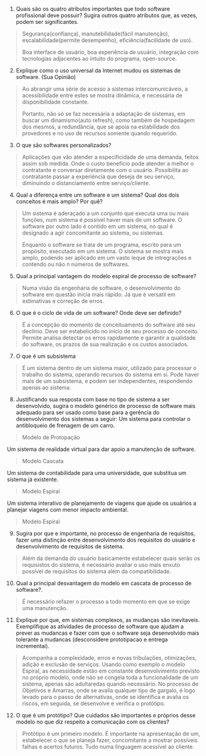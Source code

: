 1. Quais são os quatro atributos importantes que todo software profissional
deve possuir? Sugira outros quatro atributos que, as vezes, podem ser
significantes.

> Segurança(confiança), manutebilidade(fácil manutenção), escalabilidade(permite desempenho), eficiência(facilidade de uso). 
> 
> Boa interface de usuário, boa experiência de usuário, integração com tecnologias adjacentes ao intuito do programa, open-source.
>

2. Explique como o uso universal da Internet mudou os sistemas de
software. (Sua Opinião)

> Ao abrangir uma série de acesso a sistemas intercomunicáveis, a acessibilidade entre estes se mostra dinâmica, e necessária de disponibilidade constante. 
>
> Portanto, não só se faz necessária a adaptação de sistemas, em buscar um dinamismo(auto refresh), como também de hospedagem dos mesmos, 
> a redundância, que se apoia na estabilidade dos provedores e no uso de recursos somente quando requerido.



3. O que são softwares personalizados?

> Aplicações que vão atender a especificidade de uma demanda, feitos assim sob medida. Onde o custo benefício pode atender a melhor o contratante
> e conversar diretamente com o usuário. Possibilita ao contratante passar a experiência que deseja de seu serviço, diminuindo o distanciamento entre serviço/cliente.

4. Qual a diferença entre um software e um sistema? Qual dos dois
conceitos é mais amplo? Por quê?

> Um sistema é aderaçado a um conjunto que executa uma ou mais funções, num sistema é possível haver mais de um software. O software por outro lado é contido em um sistema,
> no qual é designado a agir concomitante ao sistema, ou sistemas.
>
> Enquanto o software se trata de um programa, escrito para um propósito, executado em um sistema. O sistema se mostra mais amplo, podendo ser aplicado em um vasto leque
> de intregrações e contendo ou não n números de softwares.

5. Qual a principal vantagem do modelo espiral de processo de software?

> Numa visão da engenharia de software, o desenvolvimento do software em questão inicia mais rápido. Já que é versatil em estimativas e correção de erros.

6. O que é o ciclo de vida de um software? Onde deve ser definido?

> É a concepção do momento de conceituamento do software até seu declínio. Deve ser estabelicido no início de seu processo de conceito.
> Permite analisa detectar os erros rapidamente e garantir a qualidade do software, os prazos de sua realização e os custos associados.

7. O que é um subsistema

> É um sistema dentro de um sistema maior, utilizado para processar o trabalho do sistema, operando recursos do sistema em si. Pode haver mais de um subsistema, e podem ser independentes, respondendo apenas ao sistema.

8. Justificando sua resposta com base no tipo de sistema a ser
desenvolvido, sugira o modelo genérico de processo de software mais
adequado para ser usado como base para a gerência do desenvolvimento
dos sistemas a seguir:
Um sistema para controlar o antibloqueio de frenagem de um carro.
> Modelo de Protopação

Um sistema de realidade virtual para dar apoio a manutenção de software.
> Modelo Cascata

Um sistema de contabilidade para uma universidade, que substitua um
sistema já existente.
> Modelo Espiral

Um sistema interativo de planejamento de viagens que ajude os usuários
a planejar viagens com menor impacto ambiental.
> Modelo Espiral


9. Sugira por que e importante, no processo de engenharia de requisitos,
fazer uma distinção entre desenvolvimento dos requisitos do usuário e
desenvolvimento de requisitos de sistema.

> Além da demanda do usuário basicamente estabelecer quais serão os requisistos do sistema, é necessário avaliar o uso mais enxuto possível de requisitos do sistema além da compatibilidade.

10. Qual a principal desvantagem do modelo em cascata de processo de
software?.

> É necessário refazer o processo a todo momento em que se exige uma manutenção.

11. Explique por que, em sistemas complexos, as mudanças são inevitaveis.
Exemplifique as atividades de processo de software que ajudam a prever
as mudancas e fazer com que o software seja desenvolvido mais tolerante
a mudancas (desconsidere prototipacao e entrega incrementai).

> Acompanha a complexidade, erros e novas tribulações, otimizações, adição e exclusão de serviços. Usando como exemplo o modelo Espiral, as necessidade estão em constante desenvolvimento previsto no próprio modelo, onde não se congela toda a funcionalidade de um sistema, apenas são adultaredas quando necessário. No processo de Objetivos e Amarras, onde se avalia qualquer tipo de gargalo, é logo levado para o passo de alternativas, onde se identifica e avalia os riscos, em seguida, se desenvolve e verifica o protótipo. 

12. O que é um protótipo? Que cuidados são importantes e próprios desse
modelo no que diz respeito a comunicação com os clientes?

> Protótipo é um primeiro modelo. É importante na apresentação de um, estabelecer o que se planeja fazer, concomitante a mostrar possíveis falhas e acertos futuros. Tudo numa linguagem acessível ao cliente.
